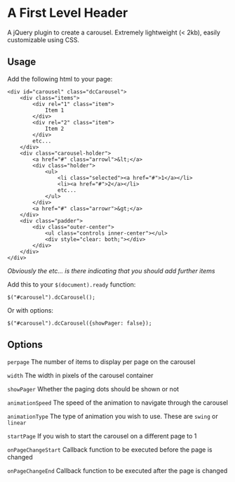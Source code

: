 A First Level Header
====================

A jQuery plugin to create a carousel. Extremely lightweight (< 2kb), easily customizable using CSS.

Usage
---------------------

Add the following html to your page:

	<div id="carousel" class="dcCarousel">
		<div class="items">
			<div rel="1" class="item">
				Item 1
			</div>
			<div rel="2" class="item">
				Item 2
			</div>
			etc...
		</div>	
		<div class="carousel-holder">
			<a href="#" class="arrowl">&lt;</a>
			<div class="holder">
				<ul>
					<li class="selected"><a href="#">1</a></li>
					<li><a href="#">2</a></li>
					etc...					
				</ul>
			</div>
			<a href="#" class="arrowr">&gt;</a>
		</div>
		<div class="padder">
			<div class="outer-center">
				<ul class="controls inner-center"></ul>
				<div style="clear: both;"></div>
			</div>
		</div>
	</div>
	
<i>Obviously the etc... is there indicating that you should add further items</i>
	
Add this to your `$(document).ready` function:

	$("#carousel").dcCarousel();
	
Or with options:

	$("#carousel").dcCarousel({showPager: false});
	
Options
---------------------

`perpage`
The number of items to display per page on the carousel

`width`
The width in pixels of the carousel container

`showPager`
Whether the paging dots should be shown or not

`animationSpeed`
The speed of the animation to navigate through the carousel

`animationType`
The type of animation you wish to use. These are `swing` or `linear`

`startPage`
If you wish to start the carousel on a different page to 1

`onPageChangeStart`
Callback function to be executed before the page is changed

`onPageChangeEnd`
Callback function to be executed after the page is changed
